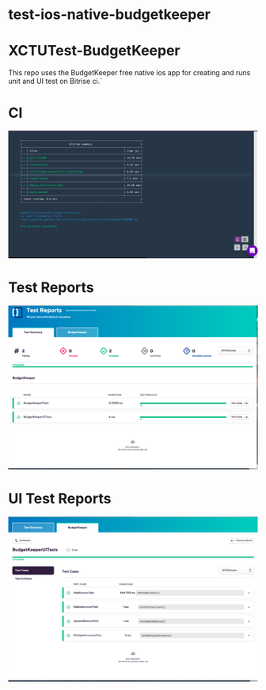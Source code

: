 # test-ios-native-budgetkeeper

# XCTUTest-BudgetKeeper

This repo uses the BudgetKeeper free native ios app for creating and runs unit and UI test on Bitrise ci.` 


# CI 
![Screenshot](ci_run.png)

# Test Reports 
![Screenshot](test_reports.png)

# UI Test Reports 
![Screenshot](UI_test_reports.png)
